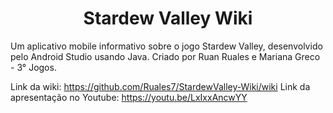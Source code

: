 <h1 align="center">Stardew Valley Wiki</h1>

Um aplicativo mobile informativo sobre o jogo Stardew Valley, desenvolvido pelo Android Studio usando Java. Criado por Ruan Ruales e Mariana Greco - 3° Jogos.

Link da wiki: https://github.com/Ruales7/StardewValley-Wiki/wiki
Link da apresentação no Youtube: https://youtu.be/LxIxxAncwYY
